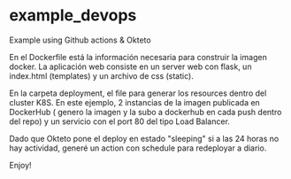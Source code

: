 # example_devops
Example using Github actions &amp; Okteto

En el Dockerfile está la información necesaria para construir la imagen docker.
La aplicación web consiste en un server web con flask, un index.html (templates) y un archivo de css (static).

En la carpeta deployment, el file para generar los resources dentro del cluster K8S. En este ejemplo, 2 instancias de la imagen publicada en DockerHub ( genero la imagen y la subo a dockerhub en cada push dentro del repo) y un servicio con el port 80 del tipo Load Balancer.

Dado que Okteto pone el deploy en estado "sleeping" si a las 24 horas no hay actividad, generé un action con schedule para redeployar a diario.

Enjoy!
